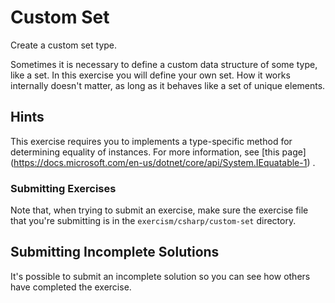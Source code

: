 # Custom Set

Create a custom set type.

Sometimes it is necessary to define a custom data structure of some
type, like a set. In this exercise you will define your own set. How it
works internally doesn't matter, as long as it behaves like a set of
unique elements.

## Hints
This exercise requires you to implements a type-specific method for determining equality of instances.
For more information, see [this page]
(https://docs.microsoft.com/en-us/dotnet/core/api/System.IEquatable-1) .


### Submitting Exercises

Note that, when trying to submit an exercise, make sure the exercise file that you're submitting is in the `exercism/csharp/custom-set` directory.

## Submitting Incomplete Solutions
It's possible to submit an incomplete solution so you can see how others have completed the exercise.

